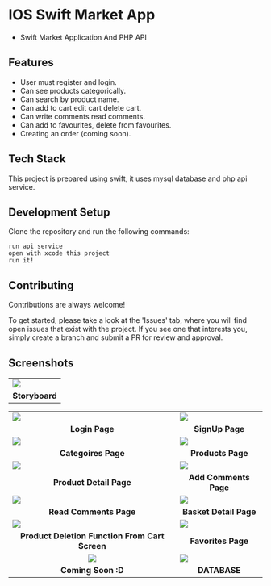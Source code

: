 
# IOS Swift Market App
- Swift Market Application And PHP API

## Features

-  	User must register and login.
-	Can see products categorically.
-	Can search by product name.
-	Can add to cart edit cart delete cart.
-	Can write comments read comments.
-	Can add to favourites, delete from favourites.
-	Creating an order (coming soon).

## Tech Stack

This project is prepared using swift, it uses mysql database and php api service.

## Development Setup

Clone the repository and run the following commands:
```
run api service
open with xcode this project
run it!
```

## Contributing

Contributions are always welcome!

To get started, please take a look at the 'Issues' tab, where you will find open issues that exist with the project. If you see one that interests you, simply create a branch and submit a PR for review and approval.



## Screenshots
	
<table>
<tr>
<td>
<img src="https://github.com/furkancosgun/IOS-Swift-Market-App/blob/main/MarketApp/SS/0-StoryBoard.png?raw=true">
</td>
</tr>
<tr><td align=center><b>Storyboard</b></td></tr>
</table>

<table>
<tr>
<td>
<img src="https://github.com/furkancosgun/IOS-Swift-Market-App/blob/main/MarketApp/SS/2-SignIn.png?raw=true" >
</td>
<td>
<img src="https://github.com/furkancosgun/IOS-Swift-Market-App/blob/main/MarketApp/SS/1-SignUp.png?raw=true" >
</td>
</tr><tr><td align=center><b>Login Page</b></td><td align=center><b>SignUp Page</b></td></tr>
<tr>
<td>
<img src="https://github.com/furkancosgun/IOS-Swift-Market-App/blob/main/MarketApp/SS/3-Categories.png?raw=true">
</td>
<td>
<img src="https://github.com/furkancosgun/IOS-Swift-Market-App/blob/main/MarketApp/SS/4-Products.png?raw=true">
</td>
</tr>
</tr><tr><td align=center><b>Categoires Page</b></td><td align=center><b>Products Page</b></td></tr>
<tr><td><img src="https://github.com/furkancosgun/IOS-Swift-Market-App/blob/main/MarketApp/SS/5-DetailProduct.png?raw=true"></td><td>
<img src="https://github.com/furkancosgun/IOS-Swift-Market-App/blob/main/MarketApp/SS/6-WriteComment.png?raw=true">
</td></tr><tr><td align=center><b>Product Detail Page</b></td><td align=center><b>Add Comments Page</b></td></tr>
<tr><td><img src="https://github.com/furkancosgun/IOS-Swift-Market-App/blob/main/MarketApp/SS/7-ReadComment.png?raw=true"></td><td>
<img src="https://github.com/furkancosgun/IOS-Swift-Market-App/blob/main/MarketApp/SS/8-BasketPage.png?raw=true"></td></tr><tr>
<td align=center><b>Read Comments Page</b></td><td align=center><b>Basket Detail Page</b></td></tr>
<tr><td><img src="https://github.com/furkancosgun/IOS-Swift-Market-App/blob/main/MarketApp/SS/9-DeleteBasket.png?raw=true"></td>
<td><img src="https://github.com/furkancosgun/IOS-Swift-Market-App/blob/main/MarketApp/SS/10-Favorites.png?raw=true"></td></tr><tr>
<td align=center><b>Product Deletion Function From Cart Screen</b></td><td align=center><b>Favorites Page</b></td></tr>
<tr><td align=center><img src="https://github.com/furkancosgun/IOS-Swift-Market-App/blob/main/MarketApp/SS/11-SettingPage.png?raw=true"></td>
<td><img src="https://github.com/furkancosgun/IOS-Swift-Market-App/blob/main/MarketApp/SS/DB.png?raw=true"></td></tr>
<td align=center><b>Coming Soon :D</b></td><td align=center><b>DATABASE</b></td></tr>
</table>
